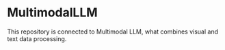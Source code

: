 # MultimodalLLM

This repository is connected to Multimodal LLM, what combines visual and text data processing.
